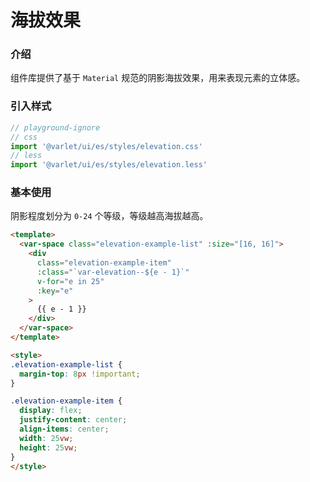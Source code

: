 # 海拔效果

### 介绍
组件库提供了基于 `Material` 规范的阴影海拔效果，用来表现元素的立体感。

### 引入样式

```js
// playground-ignore
// css
import '@varlet/ui/es/styles/elevation.css'
// less
import '@varlet/ui/es/styles/elevation.less'
```

### 基本使用
阴影程度划分为 `0-24` 个等级，等级越高海拔越高。

```html
<template>
  <var-space class="elevation-example-list" :size="[16, 16]">
    <div
      class="elevation-example-item"
      :class="`var-elevation--${e - 1}`"
      v-for="e in 25"
      :key="e"
    >
      {{ e - 1 }}
    </div>
  </var-space>
</template>

<style>
.elevation-example-list {
  margin-top: 8px !important;
}

.elevation-example-item {
  display: flex;
  justify-content: center;
  align-items: center;
  width: 25vw;
  height: 25vw;
}
</style>
```
